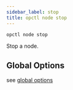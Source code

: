 ```yaml
---
sidebar_label: stop
title: opctl node stop
---
```


```sh
opctl node stop
```

Stop a node.

## Global Options
see [global options](../global-options.md)